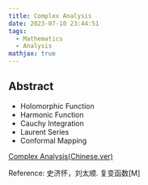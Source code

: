 ```yaml
---
title: Complex Analysis
date: 2023-07-10 23:44:51
tags:
  - Mathematics
  - Analysis
mathjax: true
---
```


## Abstract

- Holomorphic Function
- Harmonic Function
- Cauchy Integration
- Laurent Series
- Conformal Mapping

[Complex Analysis(Chinese.ver)](https://drive.google.com/file/d/1M0ZRh-2ndvAArQxn9U0eXnodIaSreEzU/view?usp=sharing)

Reference: 史济怀，刘太顺. 复变函数[M]
